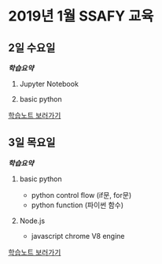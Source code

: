 # 2019년 1월 SSAFY 교육

## 2일 수요일

***학습요약***

1. Jupyter Notebook

2. basic python

[학습노트 보러가기](days/0102.md)

## 3일 목요일

***학습요약***

1. basic python

    - python control flow (if문, for문)
    - python function (파이썬 함수)

2. Node.js

   - javascript chrome V8 engine



[학습노트 보러가기](days/0103.md)
